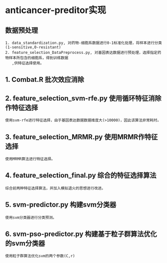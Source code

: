 # anticancer-preditor实现

## 数据预处理
    1. data_standardization.py, 对药物-细胞系数据进行0-1标准化处理，将样本进行分类(1-sensitive,0-resistant)
    2. feature_selection_DataPreprocess.py, 对基因表达数据进行预处理，选择指定药物样本所包含的细胞系，得到训练数据
       ,供特征选择使用。

## 1. Combat.R 批次效应消除

## 2. feature_selection_svm-rfe.py 使用循环特征消除作特征选择
    使用svm-rfe进行特征选择，由于基因表达数据数据维度大(>10000)，因此该算法非常耗时。

## 3. feature_selection_MRMR.py 使用MRMR作特征选择
    使用MRMR算法进行特征选择。

## 4. feature_selection_final.py 综合的特征选择算法
    综合前两种特征选择算法，并加入模拟退火的思想进行改进。

## 5. svm-predictor.py 构建svm分类器
    使用svm分类器进行分类预测。

## 6. svm-pso-predictor.py 构建基于粒子群算法优化的svm分类器
    使用粒子群算法优化svm的两个参数(C,r)
